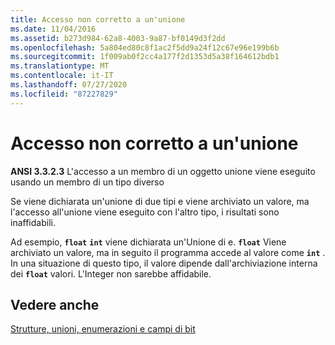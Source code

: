 ```yaml
---
title: Accesso non corretto a un'unione
ms.date: 11/04/2016
ms.assetid: b273d984-62a8-4003-9a87-bf0149d3f2dd
ms.openlocfilehash: 5a804ed80c8f1ac2f5dd9a24f12c67e96e199b6b
ms.sourcegitcommit: 1f009ab0f2cc4a177f2d1353d5a38f164612bdb1
ms.translationtype: MT
ms.contentlocale: it-IT
ms.lasthandoff: 07/27/2020
ms.locfileid: "87227829"
---
```

# <a name="improper-access-to-a-union"></a>Accesso non corretto a un'unione

**ANSI 3.3.2.3** L'accesso a un membro di un oggetto unione viene eseguito usando un membro di un tipo diverso

Se viene dichiarata un'unione di due tipi e viene archiviato un valore, ma l'accesso all'unione viene eseguito con l'altro tipo, i risultati sono inaffidabili.

Ad esempio, **`float`** **`int`** viene dichiarata un'Unione di e. **`float`** Viene archiviato un valore, ma in seguito il programma accede al valore come **`int`** . In una situazione di questo tipo, il valore dipende dall'archiviazione interna dei **`float`** valori. L'Integer non sarebbe affidabile.

## <a name="see-also"></a>Vedere anche

[Strutture, unioni, enumerazioni e campi di bit](../c-language/structures-unions-enumerations-and-bit-fields.md)
